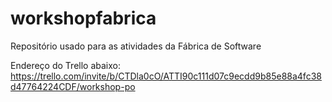 # workshopfabrica
Repositório usado para as atividades da Fábrica de Software

Endereço do Trello abaixo:
https://trello.com/invite/b/CTDla0cO/ATTI90c111d07c9ecdd9b85e88a4fc38d47764224CDF/workshop-po
